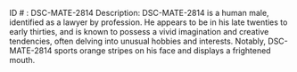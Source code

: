 ID # : DSC-MATE-2814
Description: DSC-MATE-2814 is a human male, identified as a lawyer by profession. He appears to be in his late twenties to early thirties, and is known to possess a vivid imagination and creative tendencies, often delving into unusual hobbies and interests. Notably, DSC-MATE-2814 sports orange stripes on his face and displays a frightened mouth.